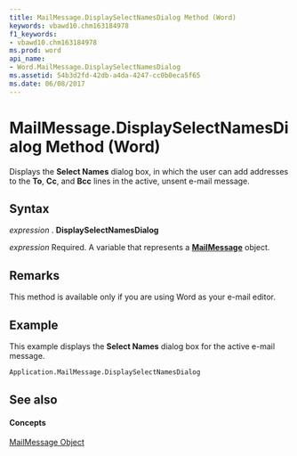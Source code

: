 ```yaml
---
title: MailMessage.DisplaySelectNamesDialog Method (Word)
keywords: vbawd10.chm163184978
f1_keywords:
- vbawd10.chm163184978
ms.prod: word
api_name:
- Word.MailMessage.DisplaySelectNamesDialog
ms.assetid: 54b3d2fd-42db-a4da-4247-cc0b0eca5f65
ms.date: 06/08/2017
---
```



# MailMessage.DisplaySelectNamesDialog Method (Word)

Displays the  **Select Names** dialog box, in which the user can add addresses to the **To**,  **Cc**, and  **Bcc** lines in the active, unsent e-mail message.


## Syntax

 _expression_ . **DisplaySelectNamesDialog**

 _expression_ Required. A variable that represents a **[MailMessage](mailmessage-object-word.md)** object.


## Remarks

This method is available only if you are using Word as your e-mail editor.


## Example

This example displays the  **Select Names** dialog box for the active e-mail message.


```vb
Application.MailMessage.DisplaySelectNamesDialog
```


## See also


#### Concepts


[MailMessage Object](mailmessage-object-word.md)

